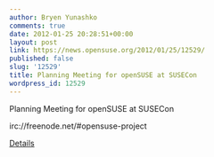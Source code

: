 ```yaml
---
author: Bryen Yunashko
comments: true
date: 2012-01-25 20:28:51+00:00
layout: post
link: https://news.opensuse.org/2012/01/25/12529/
published: false
slug: '12529'
title: Planning Meeting for openSUSE at SUSECon
wordpress_id: 12529
---
```


Planning Meeting for openSUSE at SUSECon

irc://freenode.net/#opensuse-project

[Details](http://en.opensuse.org/SUSECon_Planning)
